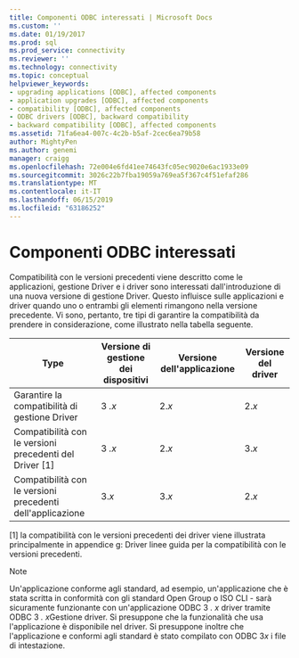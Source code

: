 ```yaml
---
title: Componenti ODBC interessati | Microsoft Docs
ms.custom: ''
ms.date: 01/19/2017
ms.prod: sql
ms.prod_service: connectivity
ms.reviewer: ''
ms.technology: connectivity
ms.topic: conceptual
helpviewer_keywords:
- upgrading applications [ODBC], affected components
- application upgrades [ODBC], affected components
- compatibility [ODBC], affected components
- ODBC drivers [ODBC], backward compatibility
- backward compatibility [ODBC], affected components
ms.assetid: 71fa6ea4-007c-4c2b-b5af-2cec6ea79b58
author: MightyPen
ms.author: genemi
manager: craigg
ms.openlocfilehash: 72e004e6fd41ee74643fc05ec9020e6ac1933e09
ms.sourcegitcommit: 3026c22b7fba19059a769ea5f367c4f51efaf286
ms.translationtype: MT
ms.contentlocale: it-IT
ms.lasthandoff: 06/15/2019
ms.locfileid: "63186252"
---
```

# <a name="affected-odbc-components"></a>Componenti ODBC interessati
Compatibilità con le versioni precedenti viene descritto come le applicazioni, gestione Driver e i driver sono interessati dall'introduzione di una nuova versione di gestione Driver. Questo influisce sulle applicazioni e driver quando uno o entrambi gli elementi rimangono nella versione precedente. Vi sono, pertanto, tre tipi di garantire la compatibilità da prendere in considerazione, come illustrato nella tabella seguente.  
  
|Type|Versione di gestione dei dispositivi|Versione dell'applicazione|Versione del driver|  
|----------|-------------------|----------------------------|-----------------------|  
|Garantire la compatibilità di gestione Driver|3 *.x*|2.*x*|2.*x*|  
|Compatibilità con le versioni precedenti del Driver [1]|3 *.x*|2.*x*|3.*x*|  
|Compatibilità con le versioni precedenti dell'applicazione|3.*x*|3.*x*|2.*x*|  
  
 [1] la compatibilità con le versioni precedenti dei driver viene illustrata principalmente in appendice g: Driver linee guida per la compatibilità con le versioni precedenti.  
  
> [!NOTE]
>  Un'applicazione conforme agli standard, ad esempio, un'applicazione che è stata scritta in conformità con gli standard Open Group o ISO CLI - sarà sicuramente funzionante con un'applicazione ODBC 3 *. x* driver tramite ODBC 3 *. x*Gestione driver. Si presuppone che la funzionalità che usa l'applicazione è disponibile nel driver. Si presuppone inoltre che l'applicazione e conformi agli standard è stato compilato con ODBC 3*x* i file di intestazione.
